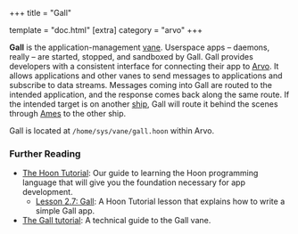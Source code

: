 +++
title = "Gall"

template = "doc.html"
[extra]
category = "arvo"
+++

**Gall** is the application-management [vane](/docs/glossary/vane). Userspace apps –⁠ daemons, really –⁠ are started, stopped, and sandboxed by Gall. Gall provides developers with a consistent interface for connecting their app to [Arvo](/docs/glossary/arvo). It allows applications and other vanes to send messages to applications and subscribe to data streams. Messages coming into Gall are routed to the intended application, and the response comes back along the same route. If the intended target is on another [ship](/docs/glossary/ship), Gall will route it behind the scenes through [Ames](/docs/glossary/ames) to the other ship.

Gall is located at `/home/sys/vane/gall.hoon` within Arvo.

### Further Reading

- [The Hoon Tutorial](/docs/hoon/hoon-school/): Our guide to learning the Hoon programming language that will give you the foundation necessary for app development.
  - [Lesson 2.7: Gall](/docs/hoon/hoon-school/gall): A Hoon Tutorial lesson that explains how to write a simple Gall app.
- [The Gall tutorial](/docs/userspace/gall/gall): A technical guide to the Gall vane.
